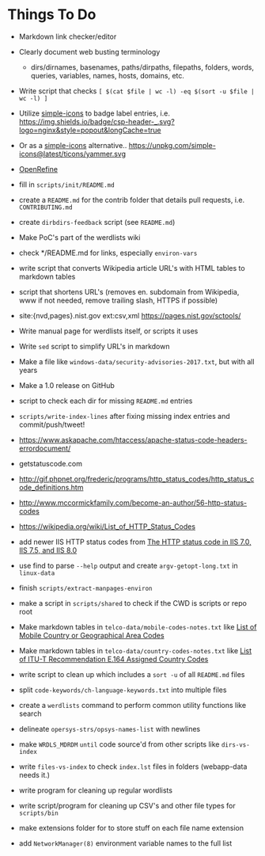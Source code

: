 Things To Do
============

* Markdown link checker/editor

* Clearly document web busting terminology
  - dirs/dirnames, basenames, paths/dirpaths, filepaths, folders, words, queries, variables, names, hosts, domains, etc. 

* Write script that checks `[ $(cat $file | wc -l) -eq $(sort -u $file | wc -l) ]`  

* Utilize [simple-icons](https://github.com/simple-icons) to badge label entries, i.e. <https://img.shields.io/badge/csp-header-_.svg?logo=nginx&style=popout&longCache=true>  

* Or as a [simple-icons](https://github.com/simple-icons) alternative.. <https://unpkg.com/simple-icons@latest/ticons/yammer.svg>

*  [OpenRefine](https://github.com/OpenRefine)

* fill in `scripts/init/README.md`

* create a `README.md` for the contrib folder that details pull requests, i.e. `CONTRIBUTING.md`

* create `dirbdirs-feedback` script (see `README.md`)

* Make PoC's part of the werdlists wiki

* check */README.md for links, especially `environ-vars`

* write script that converts Wikipedia article URL's with HTML tables to markdown tables

* script that shortens URL's (removes en. subdomain from Wikipedia, www if not needed, remove trailing slash, HTTPS if possible)

* site:{nvd,pages}.nist.gov ext:csv,xml https://pages.nist.gov/sctools/

* Write manual page for werdlists itself, or scripts it uses

* Write `sed` script to simplify URL's in markdown

* Make a file like `windows-data/security-advisories-2017.txt`, but with all years

* Make a 1.0 release on GitHub

* script to check each dir for missing `README.md` entries

* `scripts/write-index-lines` after fixing missing index entries and commit/push/tweet!

* https://www.askapache.com/htaccess/apache-status-code-headers-errordocument/

* getstatuscode.com

* http://gif.phpnet.org/frederic/programs/http_status_codes/http_status_code_definitions.htm

* http://www.mccormickfamily.com/become-an-author/56-http-status-codes

* https://wikipedia.org/wiki/List_of_HTTP_Status_Codes

* add newer IIS HTTP status codes from [The HTTP status code in IIS 7.0, IIS 7.5, and IIS 8.0](https://support.microsoft.com/en-us/help/943891/the-http-status-code-in-iis-7-0--iis-7-5--and-iis-8-0)

* use find to parse `--help` output and create `argv-getopt-long.txt` in `linux-data`

* finish `scripts/extract-manpages-environ`

* make a script in `scripts/shared` to check if the CWD is scripts or repo root

* Make markdown tables in `telco-data/mobile-codes-notes.txt` like [List of Mobile Country or Geographical Area Codes](https://www.itu.int/dms_pub/itu-t/opb/sp/T-SP-E.212A-2017-PDF-E.pdf)

* Make markdown tables in `telco-data/country-codes-notes.txt` like [List of ITU-T Recommendation E.164 Assigned Country Codes](https://www.itu.int/itudoc/itu-t/ob-lists/icc/e164_763.pdf)

* write script to clean up which includes a `sort -u` of all `README.md` files

* split `code-keywords/ch-language-keywords.txt` into multiple files

* create a `werdlists` command to perform common utility functions like search

* delineate `opersys-strs/opsys-names-list` with newlines

* make `WRDLS_MDRDM` `until` code source'd from other scripts like `dirs-vs-index`

* write `files-vs-index` to check `index.lst` files in folders (webapp-data needs it.)

* write program for cleaning up regular wordlists

* write script/program for cleaning up CSV's and other file types for `scripts/bin`

* make extensions folder for to store stuff on each file name extension

* add `NetworkManager(8)` environment variable names to the full list
